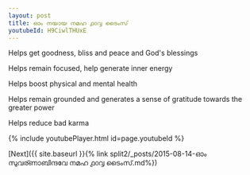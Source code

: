 ```yaml
---
layout: post
title: ഓം നയായ നമഹ ൧൦൮ ടൈംസ്
youtubeId: H9CiwlTHUxE
---
```

 
 
Helps get goodness, bliss and peace and God's blessings
 
Helps remain focused, help generate inner energy 
 
Helps boost physical and mental health 
 
Helps remain grounded and generates a sense of gratitude towards the greater power 
 
Helps reduce bad karma
 
 
 
 


{% include youtubePlayer.html id=page.youtubeId %}
 
[Next]({{ site.baseurl }}{% link  split2/_posts/2015-08-14-ഓം സുവര്ണാബിന്ദവേ നമഹ  ൧൦൮ ടൈംസ്.md%})
 
